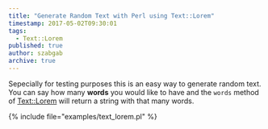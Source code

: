 ```yaml
---
title: "Generate Random Text with Perl using Text::Lorem"
timestamp: 2017-05-02T09:30:01
tags:
  - Text::Lorem
published: true
author: szabgab
archive: true
---
```



Sepecially for testing purposes this is an easy way to generate random text. You can say how many <b>words</b>
you would like to have and the `words` method of [Text::Lorem](https://metacpan.org/pod/Text::Lorem)
will return a string with that many words.


{% include file="examples/text_lorem.pl" %}

<!--
## Screenshot
<img src="/img/shots/generate-random-text-with-perl.png" alt="" />
-->
